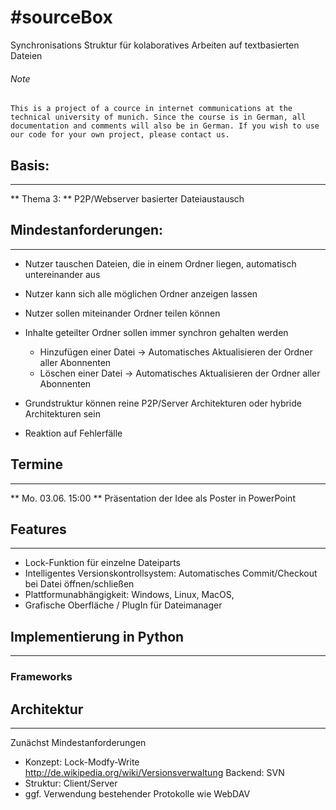 #sourceBox
===
Synchronisations Struktur für kolaboratives Arbeiten auf textbasierten Dateien


###### Note
	
	This is a project of a cource in internet communications at the technical university of munich. Since the course is in German, all documentation and comments will also be in German. If you wish to use our code for your own project, please contact us.


## Basis:
---

** Thema 3: **  P2P/Webserver basierter Dateiaustausch

## Mindestanforderungen:
---------------------------
* Nutzer tauschen Dateien, die in einem Ordner liegen, automatisch untereinander aus
* Nutzer kann sich alle möglichen Ordner anzeigen lassen
* Nutzer sollen miteinander Ordner teilen können
* Inhalte geteilter Ordner sollen immer synchron gehalten werden
	*  Hinzufügen einer Datei -> Automatisches Aktualisieren der Ordner aller Abonnenten
	* Löschen einer Datei -> Automatisches Aktualisieren der Ordner aller Abonnenten
* Grundstruktur können reine P2P/Server Architekturen oder hybride Architekturen sein

* Reaktion auf Fehlerfälle


## Termine
---------------------------
** Mo. 03.06. 15:00 **  Präsentation der Idee als Poster in PowerPoint



## Features
---------------------------
* Lock-Funktion für einzelne Dateiparts
* Intelligentes Versionskontrollsystem: Automatisches Commit/Checkout bei Datei öffnen/schließen
* Plattformunabhängigkeit: Windows, Linux, MacOS,
* Grafische Oberfläche / PlugIn für Dateimanager


## Implementierung in Python
---------------------------

### Frameworks



## Architektur
---------------------------
Zunächst Mindestanforderungen

* Konzept: Lock-Modfy-Write  	
      http://de.wikipedia.org/wiki/Versionsverwaltung
	Backend: SVN
*  Struktur: Client/Server
* ggf. Verwendung bestehender Protokolle wie WebDAV




